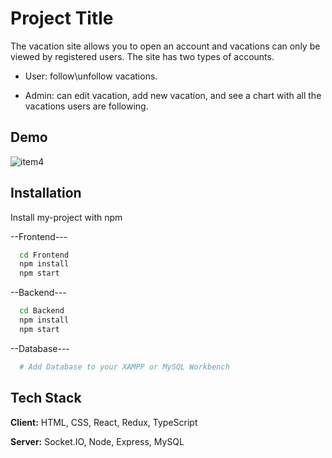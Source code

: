 
# Project Title

The vacation site allows you to open an account and
vacations can only be viewed by registered users.
The site has two types of accounts.

- User: follow\unfollow vacations.

- Admin: can edit vacation, add new vacation, and see a chart with all the vacations users are following.
## Demo

![item4](https://user-images.githubusercontent.com/57687331/200180588-892d8640-4e83-41f8-8069-f1be4e62f491.png)


## Installation

Install my-project with npm

--Frontend---
```bash
  cd Frontend
  npm install
  npm start
```

--Backend---
```bash
  cd Backend
  npm install
  npm start
```
    
--Database--- 
```bash
  # Add Database to your XAMPP or MySQL Workbench
```

## Tech Stack

**Client:** HTML, CSS, React, Redux, TypeScript

**Server:** Socket.IO, Node, Express, MySQL

